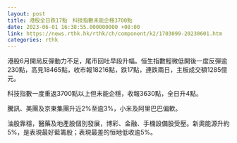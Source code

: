 ```yaml
---
layout: post
title: 港股全日跌17點　科技指數未能企穩3700點
date: 2023-06-01 16:38:55.000000000 +08:00
link: https://news.rthk.hk/rthk/ch/component/k2/1703099-20230601.htm
categories: rthk
---
```


港股6月開局反彈動力不足，尾市回吐早段升幅。恒生指數輕微低開後一度反彈逾230點，高見18465點，收市報18216點，跌17點，連跌兩日，主板成交額1285億元。

科技指數一度重返3700點以上但未能企穩，收報3630點，全日升4點。

騰訊、美團及京東集團升近2%至逾3%，小米及阿里巴巴偏軟。

油股靠穩，醫藥及地產股個別發展，博彩、金融、手機設備股受壓。新奧能源升約5%，是表現最好藍籌股；表現最差的恒地低收逾5%。
